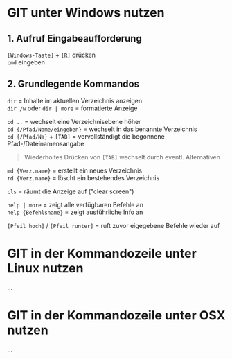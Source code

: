 ﻿# GIT unter Windows nutzen

## 1. Aufruf Eingabeaufforderung

`[Windows-Taste]` + `[R]` drücken  
`cmd` eingeben

## 2. Grundlegende Kommandos

`dir` = Inhalte im aktuellen Verzeichnis anzeigen  
`dir /w` oder `dir | more` = formatierte Anzeige  

`cd ..` = wechselt eine Verzeichnisebene höher  
`cd {/Pfad/Name/eingeben}` = wechselt in das benannte Verzeichnis  
`cd {/Pfad/Na}` + `[TAB]` = vervollständigt die begonnene Pfad-/Dateinamensangabe  
> Wiederholtes Drücken von `[TAB]` wechselt durch eventl. Alternativen

`md {Verz.name}` = erstellt ein neues Verzeichnis  
`rd {Verz.name}` = löscht ein bestehendes Verzeichnis

`cls` = räumt die Anzeige auf ("clear screen")

`help | more` = zeigt alle verfügbaren Befehle an  
`help {Befehlsname}` = zeigt ausführliche Info an

`[Pfeil hoch]` / `[Pfeil runter]` = ruft zuvor eigegebene Befehle wieder auf

# GIT in der Kommandozeile unter Linux nutzen

…

# GIT in der Kommandozeile unter OSX nutzen

…
